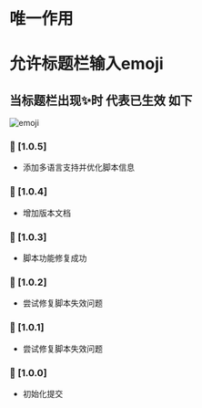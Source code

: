
# 唯一作用
# 允许标题栏输入emoji

## 当标题栏出现✨时 代表已生效 如下
![emoji](https://youke1.picui.cn/s1/2025/07/31/688b07253c528.png)




### 📃 [1.0.5]
- 添加多语言支持并优化脚本信息


### 📃 [1.0.4]
- 增加版本文档


### 🐛 [1.0.3]
- 脚本功能修复成功


### 🐛 [1.0.2]
- 尝试修复脚本失效问题


### 🐛 [1.0.1]
- 尝试修复脚本失效问题


### 🎉 [1.0.0]
- 初始化提交 


